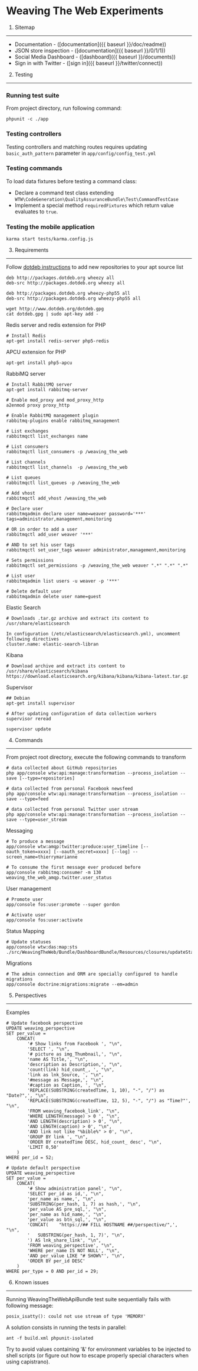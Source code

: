 Weaving The Web Experiments
========================

1) Sitemap
--------------------------------

* Documentation - ([documentation]({{ baseurl }}/doc/readme))
* JSON store inspection - ([documentation]({{ baseurl }}/0/1/1))
* Social Media Dashboard - ([dashboard]({{ baseurl }}/documents))
* Sign in with Twitter - ([sign in]({{ baseurl }}/twitter/connect))

2) Testing
--------------------------------

### Running test suite ###

From project directory, run following command:

    phpunit -c ./app

### Testing controllers ###

Testing controllers and matching routes requires updating ``basic_auth_pattern`` parameter in ``app/config/config_test.yml``

### Testing commands ###

To load data fixtures before testing a command class:

 * Declare a command test class extending ``WTW\CodeGeneration\QualityAssuranceBundle\Test\CommandTestCase``
 * Implement a special method ``requiredFixtures`` which return value evaluates to ``true``.

### Testing the mobile application ###

    karma start tests/karma.config.js

3) Requirements
--------------------------------

Follow [dotdeb instructions](http://www.dotdeb.org/instructions/) to add new repositories to your apt source list

    deb http://packages.dotdeb.org wheezy all
    deb-src http://packages.dotdeb.org wheezy all

    deb http://packages.dotdeb.org wheezy-php55 all
    deb-src http://packages.dotdeb.org wheezy-php55 all

    wget http://www.dotdeb.org/dotdeb.gpg
    cat dotdeb.gpg | sudo apt-key add -

Redis server and redis extension for PHP

    # Install Redis
    apt-get install redis-server php5-redis

APCU extension for PHP

    apt-get install php5-apcu

RabbiMQ server

    # Install RabbitMQ server
    apt-get install rabbitmq-server

    # Enable mod_proxy and mod_proxy_http
    a2enmod proxy proxy_http

    # Enable RabbitMQ management plugin
    rabbitmq-plugins enable rabbitmq_management

    # List exchanges
    rabbitmqctl list_exchanges name

    # List consumers
    rabbitmqctl list_consumers -p /weaving_the_web

    # List channels
    rabbitmqctl list_channels  -p /weaving_the_web

    # List queues
    rabbitmqctl list_queues -p /weaving_the_web

    # Add vhost
    rabbitmqctl add_vhost /weaving_the_web

    # Declare user
    rabbitmqadmin declare user name=weaver password='***' tags=administrator,management,monitoring

    # OR in order to add a user
    rabbitmqctl add_user weaver '***'

    # AND to set his user tags
    rabbitmqctl set_user_tags weaver administrator,management,monitoring

    # Sets permissions
    rabbitmqctl set_permissions -p /weaving_the_web weaver ".*" ".*" ".*"

    # List user
    rabbitmqadmin list users -u weaver -p '***'

    # Delete default user
    rabbitmqadmin delete user name=guest

Elastic Search

    # Downloads .tar.gz archive and extract its content to /usr/share/elasticsearch

    In configuration (/etc/elasticsearch/elasticsearch.yml), uncomment following directives
    cluster.name: elastic-search-libran

Kibana

    # Download archive and extract its content to /usr/share/elasticsearch/kibana
    https://download.elasticsearch.org/kibana/kibana/kibana-latest.tar.gz

Supervisor

    ## Debian
    apt-get install supervisor

    # After updating configuration of data collection workers
    supervisor reread

    supervisor update

4) Commands
--------------------------------

From project root directory, execute the following commands to transform

    # data collected about GitHub repositories
    php app/console wtw:api:manage:transformation --process_isolation --save [--type=repositories]

    # data collected from personal Facebook newsfeed
    php app/console wtw:api:manage:transformation --process_isolation --save --type=feed

    # data collected from personal Twitter user stream
    php app/console wtw:api:manage:transformation --process_isolation --save --type=user_stream

Messaging

    # To produce a message
    app/console wtw:amqp:twitter:produce:user_timeline [--oauth_token=xxxx] [--oauth_secret=xxxx] [--log] --screen_name=thierrymarianne

    # To consume the first message ever produced before
    app/console rabbitmq:consumer -m 130 weaving_the_web_amqp.twitter.user_status

User management

    # Promote user
    app/console fos:user:promote --super gordon

    # Activate user
    app/console fos:user:activate

Status Mapping

    # Update statuses
    app/console wtw:das:map:sts ./src/WeavingTheWeb/Bundle/DashboardBundle/Resources/closures/updateStatusCreatedAt.php

Migrations

    # The admin connection and ORM are specially configured to handle migrations
    app/console doctrine:migrations:migrate --em=admin

5) Perspectives

--------------------------------

Examples

    # Update facebook perspective
    UPDATE weaving_perspective
    SET per_value =
        CONCAT(
            '# Show links from Facebook ', "\n",
            'SELECT ', "\n",
            '# picture as img_Thumbnail,', "\n",
            'name AS Title,', "\n",
            'description as Description,', "\n",
            'count(link) hid_count_, ', "\n",
            'link as lnk_Source, ', "\n",
            '#message as Message,', "\n",
            '#caption as Caption, ', "\n",
            'REPLACE(SUBSTRING(createdTime, 1, 10), "-", "/") as "Date?",', "\n",
            'REPLACE(SUBSTRING(createdTime, 12, 5), "-", "/") as "Time?"', "\n",
            'FROM weaving_facebook_link', "\n",
            'WHERE LENGTH(message) > 0 ', "\n",
            'AND LENGTH(description) > 0', "\n",
            'AND LENGTH(caption) > 0', "\n",
            'AND link not like "%bible%" > 0', "\n",
            'GROUP BY link ', "\n",
            'ORDER BY createdTime DESC, hid_count_ desc', "\n",
            'LIMIT 0,50'
        )
    WHERE per_id = 52;

    # Update default perspective
    UPDATE weaving_perspective
    SET per_value =
        CONCAT(
            '# Show administration panel', "\n",
            'SELECT per_id as id,', "\n",
            'per_name as name,', "\n",
            'SUBSTRING(per_hash, 1, 7) as hash,', "\n",
            'per_value AS pre_sql,', "\n",
            'per_name as hid_name,', "\n",
            'per_value as btn_sql,', "\n",
            'CONCAT(	"https://## FILL HOSTNAME ##/perspective/",', "\n",
            ' 	SUBSTRING(per_hash, 1, 7)', "\n",
            ') AS lnk_share_link', "\n",
            'FROM weaving_perspective', "\n",
            'WHERE per_name IS NOT NULL', "\n",
            'AND per_value LIKE "# SHOW%"', "\n",
            'ORDER BY per_id DESC'
        )
    WHERE per_type = 0 AND per_id = 29;

6) Known issues
--------------------------------

Running WeavingTheWebApiBundle test suite sequentially fails with following message:

    posix_isatty(): could not use stream of type 'MEMORY'

A solution consists in running the tests in parallel:

    ant -f build.xml phpunit-isolated

Try to avoid values containing '&' for environment variables to be injected to shell scripts
(or figure out how to escape properly special characters when using capistrano).
